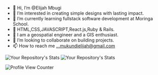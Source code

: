 - 👋 Hi, I’m @Elijah Mbugi
- 👀 I’m interested in creating simple designs with lasting impact.
- 🌱 I’m currently learning fullstack software development at Moringa School.
- 🌱 HTML,CSS,JAVASCRIPT,React.js,Ruby & Rails.
- 🌱 I am a geospatial engineer and a GIS enthusiast.
- 💞️ I’m looking to collaborate on building projects.
- 📫 How to reach me ...mukundielijah@gmail.com

![Your Repository's Stats](https://github-readme-stats.vercel.app/api?username=Mukundi-Mbugi&show_icons=true&theme=blue-green)
![Your Repository's Stats](https://github-readme-stats.vercel.app/api/top-langs/?username=Mukundi-Mbugi&theme=blue-green)

![Profile View Counter](https://komarev.com/ghpvc/?username=Mukundi-Mbugi)

<!---
Mukundi-Mbugi/Mukundi-Mbugi is a ✨ special ✨ repository because its `README.md` (this file) appears on your GitHub profile.
You can click the Preview link to take a look at your changes.
--->
